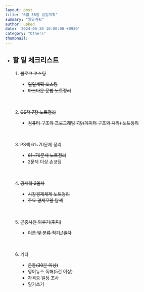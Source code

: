 ```yaml
---
layout: post
title: "6월 30일 일일계획"
summary: "일일계획"
author: upked
date: '2024-06-30 10:00:00 +0930'
category: "Others"
thumbnail:
---
```


- ## 할 일 체크리스트

    1. ~~블로그 포스팅~~
        - ~~일일계획 포스팅~~
        - ~~마크다운 문법 노트정리~~<br/><br/><br/>


    2. ~~CS책 7장 노트정리~~
        - ~~컴퓨터 구조와 프로그래밍 7장(데이터 구조와 처리) 노트정리~~<br/><br/><br/>


    3. PS책 61~70문제 정리
        - ~~61~70문제 노트정리~~
        - 2문제 이상 손코딩<br/><br/><br/>


    4. ~~경제학 2일차~~
        - ~~시장경제체제 노트정리~~
        - ~~주요 경제모델 탐색~~<br/><br/><br/>


    5. ~~곤충사전 외우기(취미)~~
        - ~~이름 및 분류 적기_1일차~~<br/><br/><br/>


    6. 기타
        - ~~운동(30분 이상)~~
        - 영어뉴스 독해(5건 이상)
        - ~~자격증 일정 조사~~
        - 일기쓰기<br/><br/><br/>


